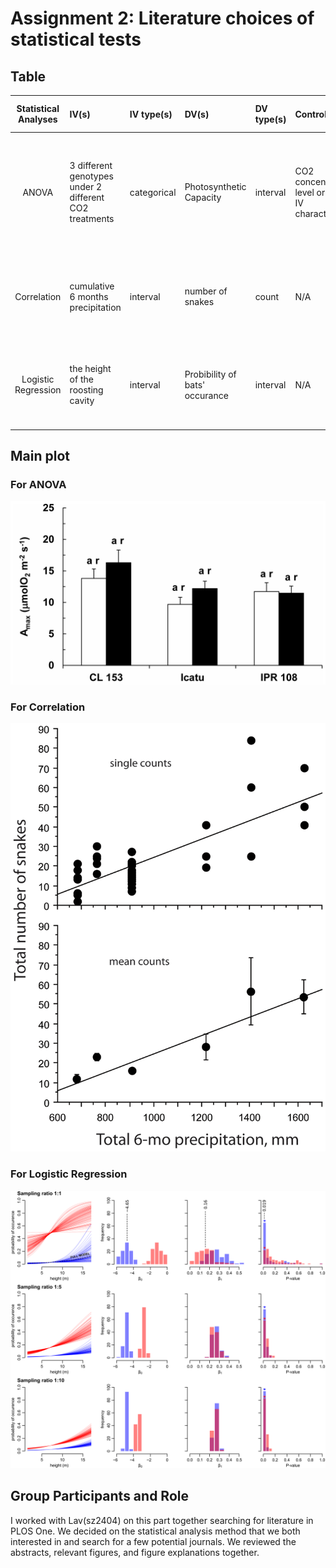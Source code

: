 # Assignment 2: Literature choices of statistical tests

## Table
|**Statistical Analyses**|**IV(s)**|**IV type(s)**|**DV(s)**|**DV type(s)**|**Control Var**|**Control Var type**|**Question to be answered**|**H0**|**alpha**|**link to paper**|
|:--------------:|:--------------|:--------------|:---------------|:---------------|:---------------|:--------------- |:------------------|:----------:|:-----------:|:------------|
ANOVA|3 different genotypes under 2 different CO2 treatments|categorical|Photosynthetic Capacity|interval|CO2 concentration level or part of IV characteristics|interval|Does high CO2 level affect the of Coffea spp's photosynthetic performance.|Photosynthesis capacity with low concentration CO2 treatment <= Photosynthesis capacity with high concentration CO2 treatment|0.05|[Sustained Photosynthetic Performance of Coffea spp. under Long-Term Enhanced [CO2]](https://journals.plos.org/plosone/article?id=10.1371/journal.pone.0082712)|
Correlation|cumulative 6 months precipitation|interval|number of snakes|count|N/A|N/A|Does the number of sea kraits within the research area correlates with precipitation level|Number of snakes found during high precipitation <= Number of snakes found during low precipitation|0.001|[Abundance of Sea Kraits Correlates with Precipitation](https://journals.plos.org/plosone/article?id=10.1371/journal.pone.0082712)|
Logistic Regression| the height of the roosting cavity|interval|Probibility of bats' occurance|interval|N/A|N/A|Does the height of roosting cavity have impacts on bats' occurance|Bats' occurance at higher roosting cavity height <= Bats' occurance at lower roosting cavity height|0.05|[Why sampling ratio matters: Logistic regression and studies of habitat use](https://journals.plos.org/plosone/article?id=10.1371/journal.pone.0200742)

## Main plot

### For ANOVA
![ANOVA](https://github.com/AngelLau/PUI2018_cl4855/blob/master/HW5_cl4855/image/journal.pone.0082712.g002.png)

### For Correlation
![Correlation](https://github.com/AngelLau/PUI2018_cl4855/blob/master/HW5_cl4855/image/journal.pone.0028556.g001.png)

### For Logistic Regression
![Logistic](https://github.com/AngelLau/PUI2018_cl4855/blob/master/HW5_cl4855/image/journal.pone.0200742.g003.PNG)

## Group Participants and Role

I worked with Lav(sz2404) on this part together searching for literature in PLOS One. We decided on the statistical analysis method that we both interested in and search for a few potential journals. We reviewed the abstracts, relevant figures, and figure explanations together.
